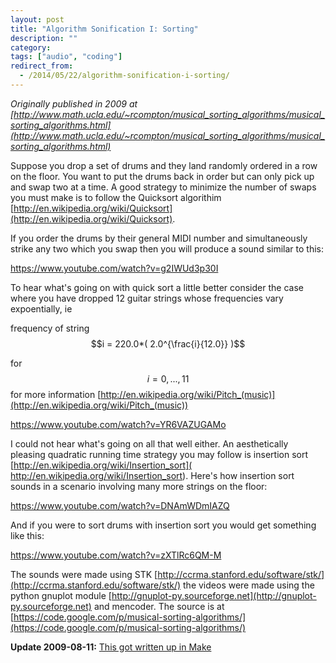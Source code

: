 ```yaml
---
layout: post
title: "Algorithm Sonification I: Sorting"
description: ""
category:
tags: ["audio", "coding"]
redirect_from:
  - /2014/05/22/algorithm-sonification-i-sorting/
---
```




*Originally published in 2009 at [http://www.math.ucla.edu/~rcompton/musical_sorting_algorithms/musical_sorting_algorithms.html](http://www.math.ucla.edu/~rcompton/musical_sorting_algorithms/musical_sorting_algorithms.html)*

Suppose you drop a set of drums and they land randomly ordered in a row on the floor. You want to put the drums back in order but can only pick up and swap two at a time. A good strategy to minimize the number of swaps you must make is to follow the Quicksort algorithim [http://en.wikipedia.org/wiki/Quicksort](http://en.wikipedia.org/wiki/Quicksort).

If you order the drums by their general MIDI number and simultaneously strike any two which you swap then you will produce a sound similar to this:

https://www.youtube.com/watch?v=g2IWUd3p30I

<!--more-->

To hear what's going on with quick sort a little better consider the case where you have dropped 12 guitar strings whose frequencies vary expoentially, ie

frequency of string $$i = 220.0*( 2.0^{\frac{i}{12.0}} )$$

for $$i=0,...,11$$ for more information [http://en.wikipedia.org/wiki/Pitch_(music)](http://en.wikipedia.org/wiki/Pitch_(music))

https://www.youtube.com/watch?v=YR6VAZUGAMo

I could not hear what's going on all that well either. An aesthetically pleasing quadratic running time strategy you may follow is insertion sort [http://en.wikipedia.org/wiki/Insertion_sort]( http://en.wikipedia.org/wiki/Insertion_sort). Here's how insertion sort sounds in a scenario involving many more strings on the floor:

https://www.youtube.com/watch?v=DNAmWDmIAZQ

And if you were to sort drums with insertion sort you would get something like this:

https://www.youtube.com/watch?v=zXTlRc6QM-M

The sounds were made using STK [http://ccrma.stanford.edu/software/stk/](http://ccrma.stanford.edu/software/stk/) the videos were made using the python gnuplot module [http://gnuplot-py.sourceforge.net](http://gnuplot-py.sourceforge.net) and mencoder. The source is at [https://code.google.com/p/musical-sorting-algorithms/](https://code.google.com/p/musical-sorting-algorithms/)


**Update 2009-08-11:**
[This got written up in Make](https://web.archive.org/web/20090827005157/http://blog.makezine.com/archive/2009/08/musical_sorting_algorithms.html)

